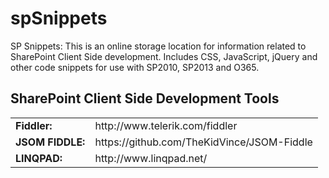 spSnippets
==========

SP Snippets: This is an online storage location for information related to SharePoint Client Side development. Includes CSS, JavaScript, jQuery and other code snippets for use with SP2010, SP2013 and O365.

<h2>SharePoint Client Side Development Tools</H2>

<table>
<tr>
  <td><b>Fiddler: </b></td>
  <td>http://www.telerik.com/fiddler</td>
</tr>
<tr>
  <td><b>JSOM FIDDLE: </b></td>
  <td>https://github.com/TheKidVince/JSOM-Fiddle</td>
</tr>
<tr>
  <td><b>LINQPAD:</b></td> 
  <td>http://www.linqpad.net/</td>
</tr>
</table>







